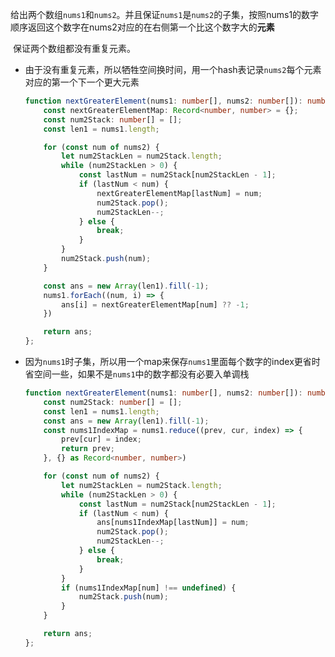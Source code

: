 [下一个更大元素]: https://leetcode.cn/problems/next-greater-element-i/description/

​	给出两个数组`nums1`和`nums2`。并且保证`nums1`是`nums2`的子集，按照nums1的数字顺序返回这个数字在nums2对应的在右侧第一个比这个数字大的**元素**

​	保证两个数组都没有重复元素。

* 由于没有重复元素，所以牺牲空间换时间，用一个hash表记录`nums2`每个元素对应的第一个下一个更大元素

  ```ts
  function nextGreaterElement(nums1: number[], nums2: number[]): number[] {
      const nextGreaterElementMap: Record<number, number> = {};
      const num2Stack: number[] = [];
      const len1 = nums1.length;
  
      for (const num of nums2) {
          let num2StackLen = num2Stack.length;
          while (num2StackLen > 0) {
              const lastNum = num2Stack[num2StackLen - 1];
              if (lastNum < num) {
                  nextGreaterElementMap[lastNum] = num;
                  num2Stack.pop();
                  num2StackLen--;
              } else {
                  break;
              }
          }
          num2Stack.push(num);
      }
  
      const ans = new Array(len1).fill(-1);
      nums1.forEach((num, i) => {
          ans[i] = nextGreaterElementMap[num] ?? -1;
      })
  
      return ans;
  };
  ```

* 因为`nums1`时子集，所以用一个map来保存`nums1`里面每个数字的index更省时省空间一些，如果不是`nums1`中的数字都没有必要入单调栈

  ```ts
  function nextGreaterElement(nums1: number[], nums2: number[]): number[] {
      const num2Stack: number[] = [];
      const len1 = nums1.length;
      const ans = new Array(len1).fill(-1);
      const nums1IndexMap = nums1.reduce((prev, cur, index) => {
          prev[cur] = index;
          return prev;
      }, {} as Record<number, number>)
  
      for (const num of nums2) {
          let num2StackLen = num2Stack.length;
          while (num2StackLen > 0) {
              const lastNum = num2Stack[num2StackLen - 1];
              if (lastNum < num) {
                  ans[nums1IndexMap[lastNum]] = num;
                  num2Stack.pop();
                  num2StackLen--;
              } else {
                  break;
              }
          }
          if (nums1IndexMap[num] !== undefined) {
              num2Stack.push(num);
          }
      }
  
      return ans;
  };
  ```

  

